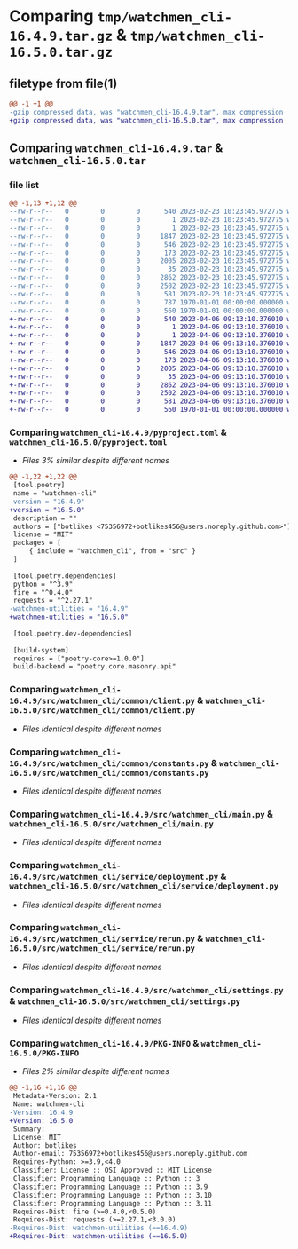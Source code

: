 # Comparing `tmp/watchmen_cli-16.4.9.tar.gz` & `tmp/watchmen_cli-16.5.0.tar.gz`

## filetype from file(1)

```diff
@@ -1 +1 @@
-gzip compressed data, was "watchmen_cli-16.4.9.tar", max compression
+gzip compressed data, was "watchmen_cli-16.5.0.tar", max compression
```

## Comparing `watchmen_cli-16.4.9.tar` & `watchmen_cli-16.5.0.tar`

### file list

```diff
@@ -1,13 +1,12 @@
--rw-r--r--   0        0        0      540 2023-02-23 10:23:45.972775 watchmen_cli-16.4.9/pyproject.toml
--rw-r--r--   0        0        0        1 2023-02-23 10:23:45.972775 watchmen_cli-16.4.9/src/watchmen_cli/__init__.py
--rw-r--r--   0        0        0        1 2023-02-23 10:23:45.972775 watchmen_cli-16.4.9/src/watchmen_cli/common/__init__.py
--rw-r--r--   0        0        0     1847 2023-02-23 10:23:45.972775 watchmen_cli-16.4.9/src/watchmen_cli/common/client.py
--rw-r--r--   0        0        0      546 2023-02-23 10:23:45.972775 watchmen_cli-16.4.9/src/watchmen_cli/common/constants.py
--rw-r--r--   0        0        0      173 2023-02-23 10:23:45.972775 watchmen_cli-16.4.9/src/watchmen_cli/common/exception.py
--rw-r--r--   0        0        0     2005 2023-02-23 10:23:45.972775 watchmen_cli-16.4.9/src/watchmen_cli/main.py
--rw-r--r--   0        0        0       35 2023-02-23 10:23:45.972775 watchmen_cli-16.4.9/src/watchmen_cli/service/__init__.py
--rw-r--r--   0        0        0     2862 2023-02-23 10:23:45.972775 watchmen_cli-16.4.9/src/watchmen_cli/service/deployment.py
--rw-r--r--   0        0        0     2502 2023-02-23 10:23:45.972775 watchmen_cli-16.4.9/src/watchmen_cli/service/rerun.py
--rw-r--r--   0        0        0      581 2023-02-23 10:23:45.972775 watchmen_cli-16.4.9/src/watchmen_cli/settings.py
--rw-r--r--   0        0        0      787 1970-01-01 00:00:00.000000 watchmen_cli-16.4.9/setup.py
--rw-r--r--   0        0        0      560 1970-01-01 00:00:00.000000 watchmen_cli-16.4.9/PKG-INFO
+-rw-r--r--   0        0        0      540 2023-04-06 09:13:10.376010 watchmen_cli-16.5.0/pyproject.toml
+-rw-r--r--   0        0        0        1 2023-04-06 09:13:10.376010 watchmen_cli-16.5.0/src/watchmen_cli/__init__.py
+-rw-r--r--   0        0        0        1 2023-04-06 09:13:10.376010 watchmen_cli-16.5.0/src/watchmen_cli/common/__init__.py
+-rw-r--r--   0        0        0     1847 2023-04-06 09:13:10.376010 watchmen_cli-16.5.0/src/watchmen_cli/common/client.py
+-rw-r--r--   0        0        0      546 2023-04-06 09:13:10.376010 watchmen_cli-16.5.0/src/watchmen_cli/common/constants.py
+-rw-r--r--   0        0        0      173 2023-04-06 09:13:10.376010 watchmen_cli-16.5.0/src/watchmen_cli/common/exception.py
+-rw-r--r--   0        0        0     2005 2023-04-06 09:13:10.376010 watchmen_cli-16.5.0/src/watchmen_cli/main.py
+-rw-r--r--   0        0        0       35 2023-04-06 09:13:10.376010 watchmen_cli-16.5.0/src/watchmen_cli/service/__init__.py
+-rw-r--r--   0        0        0     2862 2023-04-06 09:13:10.376010 watchmen_cli-16.5.0/src/watchmen_cli/service/deployment.py
+-rw-r--r--   0        0        0     2502 2023-04-06 09:13:10.376010 watchmen_cli-16.5.0/src/watchmen_cli/service/rerun.py
+-rw-r--r--   0        0        0      581 2023-04-06 09:13:10.376010 watchmen_cli-16.5.0/src/watchmen_cli/settings.py
+-rw-r--r--   0        0        0      560 1970-01-01 00:00:00.000000 watchmen_cli-16.5.0/PKG-INFO
```

### Comparing `watchmen_cli-16.4.9/pyproject.toml` & `watchmen_cli-16.5.0/pyproject.toml`

 * *Files 3% similar despite different names*

```diff
@@ -1,22 +1,22 @@
 [tool.poetry]
 name = "watchmen-cli"
-version = "16.4.9"
+version = "16.5.0"
 description = ""
 authors = ["botlikes <75356972+botlikes456@users.noreply.github.com>"]
 license = "MIT"
 packages = [
     { include = "watchmen_cli", from = "src" }
 ]
 
 [tool.poetry.dependencies]
 python = "^3.9"
 fire = "^0.4.0"
 requests = "^2.27.1"
-watchmen-utilities = "16.4.9"
+watchmen-utilities = "16.5.0"
 
 [tool.poetry.dev-dependencies]
 
 [build-system]
 requires = ["poetry-core>=1.0.0"]
 build-backend = "poetry.core.masonry.api"
```

### Comparing `watchmen_cli-16.4.9/src/watchmen_cli/common/client.py` & `watchmen_cli-16.5.0/src/watchmen_cli/common/client.py`

 * *Files identical despite different names*

### Comparing `watchmen_cli-16.4.9/src/watchmen_cli/common/constants.py` & `watchmen_cli-16.5.0/src/watchmen_cli/common/constants.py`

 * *Files identical despite different names*

### Comparing `watchmen_cli-16.4.9/src/watchmen_cli/main.py` & `watchmen_cli-16.5.0/src/watchmen_cli/main.py`

 * *Files identical despite different names*

### Comparing `watchmen_cli-16.4.9/src/watchmen_cli/service/deployment.py` & `watchmen_cli-16.5.0/src/watchmen_cli/service/deployment.py`

 * *Files identical despite different names*

### Comparing `watchmen_cli-16.4.9/src/watchmen_cli/service/rerun.py` & `watchmen_cli-16.5.0/src/watchmen_cli/service/rerun.py`

 * *Files identical despite different names*

### Comparing `watchmen_cli-16.4.9/src/watchmen_cli/settings.py` & `watchmen_cli-16.5.0/src/watchmen_cli/settings.py`

 * *Files identical despite different names*

### Comparing `watchmen_cli-16.4.9/PKG-INFO` & `watchmen_cli-16.5.0/PKG-INFO`

 * *Files 2% similar despite different names*

```diff
@@ -1,16 +1,16 @@
 Metadata-Version: 2.1
 Name: watchmen-cli
-Version: 16.4.9
+Version: 16.5.0
 Summary: 
 License: MIT
 Author: botlikes
 Author-email: 75356972+botlikes456@users.noreply.github.com
 Requires-Python: >=3.9,<4.0
 Classifier: License :: OSI Approved :: MIT License
 Classifier: Programming Language :: Python :: 3
 Classifier: Programming Language :: Python :: 3.9
 Classifier: Programming Language :: Python :: 3.10
 Classifier: Programming Language :: Python :: 3.11
 Requires-Dist: fire (>=0.4.0,<0.5.0)
 Requires-Dist: requests (>=2.27.1,<3.0.0)
-Requires-Dist: watchmen-utilities (==16.4.9)
+Requires-Dist: watchmen-utilities (==16.5.0)
```

